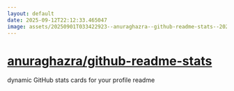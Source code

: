 ```yaml
---
layout: default
date: 2025-09-12T22:12:33.465047
image: assets/20250901T033422923--anuraghazra--github-readme-stats--20250911T233635864--cropped.png
---
```


# [anuraghazra/github-readme-stats](https://github.com/anuraghazra/github-readme-stats)

dynamic GitHub stats cards for your profile readme
